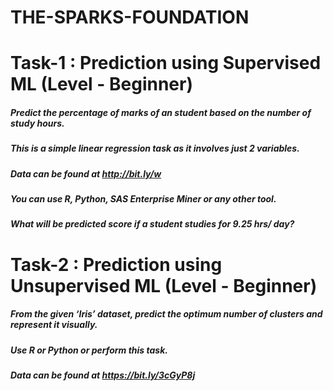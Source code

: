 # THE-SPARKS-FOUNDATION

# Task-1 : Prediction using Supervised ML (Level - Beginner)

##### Predict the percentage of marks of an student based on the number of study hours.
##### This is a simple linear regression task as it involves just 2 variables.
##### Data can be found at http://bit.ly/w
##### You can use R, Python, SAS Enterprise Miner or any other tool.
##### What will be predicted score if a student studies for 9.25 hrs/ day?


# Task-2 : Prediction using Unsupervised ML (Level - Beginner)

##### From the given ‘Iris’ dataset, predict the optimum number of clusters and represent it visually.
##### Use R or Python or perform this task.
##### Data can be found at https://bit.ly/3cGyP8j
